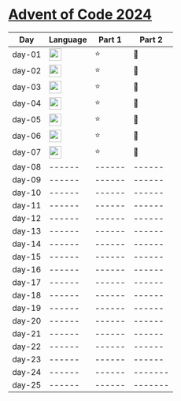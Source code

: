 # [Advent of Code 2024](https://adventofcode.com/2024)

| Day    | Language                                                                                     | Part 1 | Part 2  |
|--------|----------------------------------------------------------------------------------------------|--------|---------|
| day-01 | <img src="https://img.shields.io/badge/Go-%2300ADD8.svg?&logo=go&logoColor=white" height=25> | :star: | :star2: |
| day-02 | <img src="https://img.shields.io/badge/Go-%2300ADD8.svg?&logo=go&logoColor=white" height=25> | :star: | :star2: |
| day-03 | <img src="https://img.shields.io/badge/Go-%2300ADD8.svg?&logo=go&logoColor=white" height=25> | :star: | :star2: |
| day-04 | <img src="https://img.shields.io/badge/Go-%2300ADD8.svg?&logo=go&logoColor=white" height=25> | :star: | :star2: |
| day-05 | <img src="https://img.shields.io/badge/Go-%2300ADD8.svg?&logo=go&logoColor=white" height=25> | :star: | :star2: |
| day-06 | <img src="https://img.shields.io/badge/Go-%2300ADD8.svg?&logo=go&logoColor=white" height=25> | :star: | :star2: |
| day-07 | <img src="https://img.shields.io/badge/Go-%2300ADD8.svg?&logo=go&logoColor=white" height=25> | :star: | :star2: |
| day-08 | ------                                                                                       | ------ | ------  |
| day-09 | ------                                                                                       | ------ | ------  |
| day-10 | ------                                                                                       | ------ | ------  |
| day-11 | ------                                                                                       | ------ | ------  |
| day-12 | ------                                                                                       | ------ | ------  |
| day-13 | ------                                                                                       | ------ | ------  |
| day-14 | ------                                                                                       | ------ | ------  |
| day-15 | ------                                                                                       | ------ | ------  |
| day-16 | ------                                                                                       | ------ | ------  |
| day-17 | ------                                                                                       | ------ | ------  |
| day-18 | ------                                                                                       | ------ | ------  |
| day-19 | ------                                                                                       | ------ | ------  |
| day-20 | ------                                                                                       | ------ | ------  |
| day-21 | ------                                                                                       | ------ | ------  |
| day-22 | ------                                                                                       | ------ | ------  |
| day-23 | ------                                                                                       | ------ | ------  |
| day-24 | ------                                                                                       | ------ | ------- |
| day-25 | ------                                                                                       | ------ | ------- |
